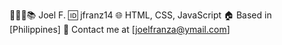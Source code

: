 🎨👨‍💻📚 Joel F.
🆔 jfranz14
🌐 HTML, CSS, JavaScript
🏠 Based in [Philippines]
📧 Contact me at [joelfranza@ymail.com]
